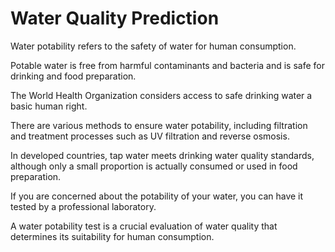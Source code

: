 # Water Quality Prediction


Water potability refers to the safety of water for human consumption.

Potable water is free from harmful contaminants and bacteria and is safe for drinking and food preparation.

The World Health Organization considers access to safe drinking water a basic human right.

There are various methods to ensure water potability, including filtration and treatment processes such as UV filtration and reverse osmosis.

In developed countries, tap water meets drinking water quality standards, although only a small proportion is actually consumed or used in food preparation.

If you are concerned about the potability of your water, you can have it tested by a professional laboratory.

A water potability test is a crucial evaluation of water quality that determines its suitability for human consumption.
